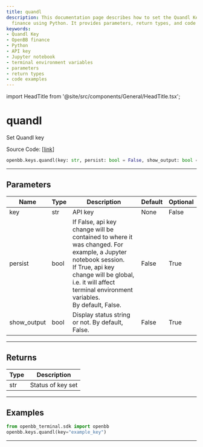 ```yaml
---
title: quandl
description: This documentation page describes how to set the Quandl Key in OpenBB
  finance using Python. It provides parameters, return types, and code examples.
keywords:
- Quandl Key
- OpenBB finance
- Python
- API key
- Jupyter notebook
- terminal environment variables
- parameters
- return types
- code examples
---
```


import HeadTitle from '@site/src/components/General/HeadTitle.tsx';

<HeadTitle title="quandl - Keys - Reference | OpenBB SDK Docs" />

# quandl

Set Quandl key

Source Code: [[link](https://github.com/OpenBB-finance/OpenBBTerminal/tree/main/openbb_terminal/keys_model.py#L419)]

```python
openbb.keys.quandl(key: str, persist: bool = False, show_output: bool = False)
```

---

## Parameters

| Name | Type | Description | Default | Optional |
| ---- | ---- | ----------- | ------- | -------- |
| key | str | API key | None | False |
| persist | bool | If False, api key change will be contained to where it was changed. For example, a Jupyter notebook session.<br/>If True, api key change will be global, i.e. it will affect terminal environment variables.<br/>By default, False. | False | True |
| show_output | bool | Display status string or not. By default, False. | False | True |


---

## Returns

| Type | Description |
| ---- | ----------- |
| str | Status of key set |
---

## Examples

```python
from openbb_terminal.sdk import openbb
openbb.keys.quandl(key="example_key")
```

---
